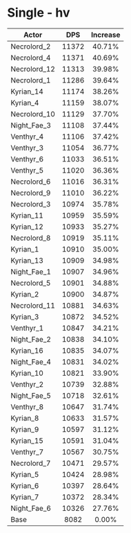 # Single - hv
| Actor | DPS | Increase |
|---|:---:|:---:|
|Necrolord_2|11372|40.71%|
|Necrolord_4|11371|40.69%|
|Necrolord_12|11313|39.98%|
|Necrolord_1|11286|39.64%|
|Kyrian_14|11174|38.26%|
|Kyrian_4|11159|38.07%|
|Necrolord_10|11129|37.70%|
|Night_Fae_3|11108|37.44%|
|Venthyr_4|11106|37.42%|
|Venthyr_3|11054|36.77%|
|Venthyr_6|11033|36.51%|
|Venthyr_5|11020|36.36%|
|Necrolord_6|11016|36.31%|
|Necrolord_9|11010|36.22%|
|Necrolord_3|10974|35.78%|
|Kyrian_11|10959|35.59%|
|Kyrian_12|10933|35.27%|
|Necrolord_8|10919|35.11%|
|Kyrian_1|10910|35.00%|
|Kyrian_13|10909|34.98%|
|Night_Fae_1|10907|34.96%|
|Necrolord_5|10901|34.88%|
|Kyrian_2|10900|34.87%|
|Necrolord_11|10881|34.63%|
|Kyrian_3|10872|34.52%|
|Venthyr_1|10847|34.21%|
|Night_Fae_2|10838|34.10%|
|Kyrian_16|10835|34.07%|
|Night_Fae_4|10831|34.02%|
|Kyrian_10|10821|33.90%|
|Venthyr_2|10739|32.88%|
|Night_Fae_5|10718|32.61%|
|Venthyr_8|10647|31.74%|
|Kyrian_8|10633|31.57%|
|Kyrian_9|10597|31.12%|
|Kyrian_15|10591|31.04%|
|Venthyr_7|10567|30.75%|
|Necrolord_7|10471|29.57%|
|Kyrian_5|10424|28.98%|
|Kyrian_6|10397|28.64%|
|Kyrian_7|10372|28.34%|
|Night_Fae_6|10326|27.76%|
|Base|8082|0.00%|
